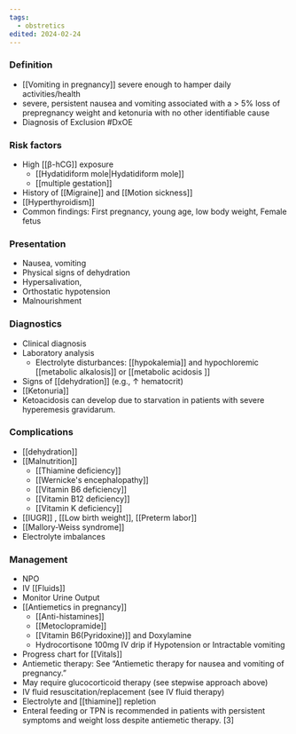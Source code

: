 ```yaml
---
tags:
  - obstretics
edited: 2024-02-24
---
```

### Definition
- [[Vomiting in pregnancy]] severe enough to hamper daily activities/health 
- severe, persistent nausea and vomiting associated with a > 5% loss of prepregnancy weight and ketonuria with no other identifiable cause
- Diagnosis of Exclusion #DxOE 

### Risk factors
- High [[β-hCG]] exposure
	- [[Hydatidiform mole|Hydatidiform mole]]
	- [[multiple gestation]]
- History of [[Migraine]] and [[Motion sickness]]
- [[Hyperthyroidism]]
- Common findings: First pregnancy, young age, low body weight, Female fetus

### Presentation
- Nausea, vomiting
- Physical signs of dehydration
- Hypersalivation,
- Orthostatic hypotension
- Malnourishment

### Diagnostics
- Clinical diagnosis
- Laboratory analysis
    - Electrolyte disturbances: [[hypokalemia]] and hypochloremic [[metabolic alkalosis]] or [[metabolic acidosis ]]
- Signs of [[dehydration]] (e.g., ↑ hematocrit)
- [[Ketonuria]]
- Ketoacidosis can develop due to starvation in patients with severe hyperemesis gravidarum. 

### Complications
- [[dehydration]]
- [[Malnutrition]] 
	- [[Thiamine deficiency]]
	- [[Wernicke's encephalopathy]] 
	- [[Vitamin B6 deficiency]] 
	- [[Vitamin B12 deficiency]]
	- [[Vitamin K deficiency]] 
- [[IUGR]] , [[Low birth weight]], [[Preterm labor]]
- [[Mallory-Weiss syndrome]] 
- Electrolyte imbalances

### Management
- NPO
- IV [[Fluids]]
- Monitor Urine Output
- [[Antiemetics in pregnancy]] 
	- [[Anti-histamines]]
	- [[Metoclopramide]]
	- [[Vitamin B6(Pyridoxine)]] and Doxylamine
	- Hydrocortisone 100mg IV drip if Hypotension or Intractable vomiting
- Progress chart for [[Vitals]] 
 - Antiemetic therapy: See “Antiemetic therapy for nausea and vomiting of pregnancy.” 
- May require glucocorticoid therapy (see stepwise approach above)
- IV fluid resuscitation/replacement (see IV fluid therapy)
- Electrolyte and [[thiamine]] repletion
- Enteral feeding or TPN is recommended in patients with persistent symptoms and weight loss despite antiemetic therapy. [3] 